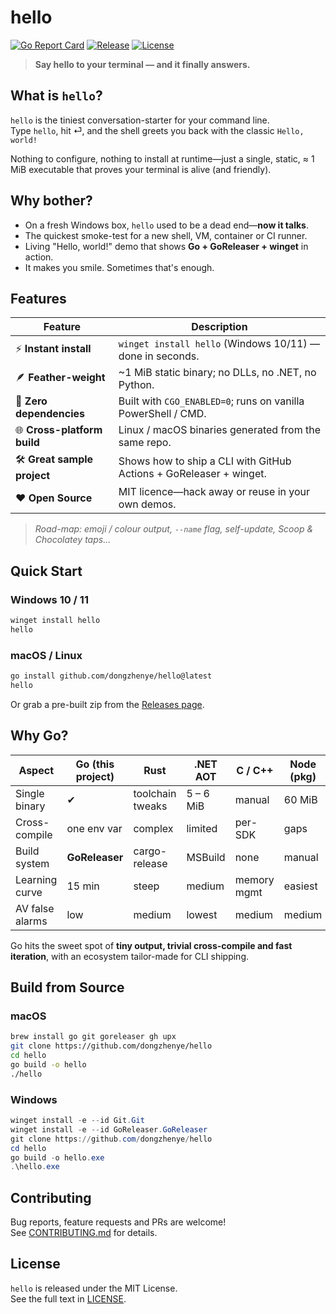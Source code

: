 # hello

[![Go Report Card](https://goreportcard.com/badge/github.com/dongzhenye/hello)](https://goreportcard.com/report/github.com/dongzhenye/hello)
[![Release](https://img.shields.io/github/v/release/dongzhenye/hello?include_prereleases&sort=semver)](https://github.com/dongzhenye/hello/releases/latest)
[![License](https://img.shields.io/github/license/dongzhenye/hello)](./LICENSE)

> **Say hello to your terminal — and it finally answers.**

## What is `hello`?

`hello` is the tiniest conversation-starter for your command line.  
Type `hello`, hit ⏎, and the shell greets you back with the classic `Hello, world!`

Nothing to configure, nothing to install at runtime—just a single, static,
≈ 1 MiB executable that proves your terminal is alive (and friendly).

## Why bother?

* On a fresh Windows box, `hello` used to be a dead end—**now it talks**.  
* The quickest smoke-test for a new shell, VM, container or CI runner.  
* Living "Hello, world!" demo that shows **Go + GoReleaser + winget** in action.  
* It makes you smile.  Sometimes that's enough.

## Features

| Feature | Description |
|---------|-------------|
| ⚡ **Instant install** | `winget install hello` (Windows 10/11) — done in seconds. |
| 🪶 **Feather-weight** | ~1 MiB static binary; no DLLs, no .NET, no Python. |
| 🔌 **Zero dependencies** | Built with `CGO_ENABLED=0`; runs on vanilla PowerShell / CMD. |
| 🌐 **Cross-platform build** | Linux / macOS binaries generated from the same repo. |
| 🛠 **Great sample project** | Shows how to ship a CLI with GitHub Actions + GoReleaser + winget. |
| ❤️ **Open Source** | MIT licence—hack away or reuse in your own demos. |

> *Road-map: emoji / colour output, `--name` flag, self-update, Scoop & Chocolatey taps…*

## Quick Start

### Windows 10 / 11

```powershell
winget install hello
hello
```

### macOS / Linux

```bash
go install github.com/dongzhenye/hello@latest
hello
```

Or grab a pre-built zip from the
[Releases page](https://github.com/dongzhenye/hello/releases).

## Why Go?

| Aspect | Go (this project) | Rust | .NET AOT | C / C++ | Node (pkg) |
|--------|-------------------|------|----------|---------|------------|
| Single binary | ✔ | toolchain tweaks | 5 – 6 MiB | manual | 60 MiB |
| Cross-compile | one env var | complex | limited | per-SDK | gaps |
| Build system | **GoReleaser** | cargo-release | MSBuild | none | manual |
| Learning curve | 15 min | steep | medium | memory mgmt | easiest |
| AV false alarms | low | medium | lowest | medium | medium |

Go hits the sweet spot of **tiny output, trivial cross-compile and fast iteration**,
with an ecosystem tailor-made for CLI shipping.

## Build from Source

### macOS

```bash
brew install go git goreleaser gh upx
git clone https://github.com/dongzhenye/hello
cd hello
go build -o hello
./hello
```

### Windows

```powershell
winget install -e --id Git.Git
winget install -e --id GoReleaser.GoReleaser
git clone https://github.com/dongzhenye/hello
cd hello
go build -o hello.exe
.\hello.exe
```

## Contributing

Bug reports, feature requests and PRs are welcome!  
See [CONTRIBUTING.md](./CONTRIBUTING.md) for details.

## License

`hello` is released under the MIT License.  
See the full text in [LICENSE](./LICENSE).
